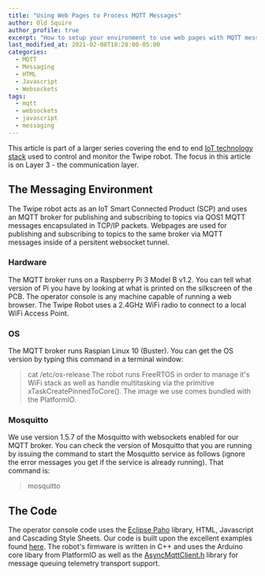 ```yaml
---
title: "Using Web Pages to Process MQTT Messages"
author: Old Squire
author_profile: true
excerpt: "How to setup your environment to use web pages with MQTT messages."
last_modified_at: 2021-02-08T18:28:00-05:00
categories:
  - MQTT
  - Messaging
  - HTML
  - Javascript
  - Websockets
tags:
  - mqtt
  - websockets
  - javascript
  - messaging
---
```

This article is part of a larger series covering the end to end [IoT technology stack](https://engineering.eckovation.com/iot-stack/) used to control and monitor the Twipe robot. The focus in this article is on Layer 3 - the communication layer.

## The Messaging Environment
The Twipe robot acts as an IoT Smart Connected Product (SCP) and uses an MQTT broker for publishing and subscribing to topics via QOS1 MQTT messages encapsulated in TCP/IP packets. Webpages are used for publishing and subscribing to topics to the same broker via MQTT messages inside of a persitent websocket tunnel.    

### Hardware
The MQTT broker runs on a Raspberry Pi 3 Model B v1.2. You can tell what version of Pi you have by looking at what is printed on the silkscreen of the PCB. The operator console is any machine capable of running a web browser. The Twipe Robot uses a 2.4GHz WiFi radio to connect to a local WiFi Access Point. 

### OS
The MQTT broker runs Raspian Linux 10 (Buster). You can get the OS version by typing this command in a terminal window:
> cat /etc/os-release
The robot runs FreeRTOS in order to manage it's WiFi stack as well as handle multitasking via the primitive xTaskCreatePinnedToCore(). The image we use comes bundled with the PlatformIO.

### Mosquitto
We use version 1.5.7 of the Mosquitto with websockets enabled for our MQTT broker. You can check the version of Mosquitto that you are running by issuing the command to start the Mosquitto service as follows (ignore the error messages you get if the service is already running). That command is:
> mosquitto 

## The Code
The operator console code uses the [Eclipse Paho](https://www.eclipse.org/paho/) library, HTML, Javascript and Cascading Style Sheets. Our code is built upon the excellent examples found [here](https://github.com/thomaslaurenson/MQTT-Subscription-Examples). The robot's firmware is written in C++ and uses the Arduino core libary from PlatformIO as well as the [AsyncMqttClient.h](https://github.com/marvinroger/async-mqtt-clientFupOLED) library for message queuing telemetry transport support.
